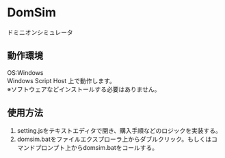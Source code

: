 # DomSim
ドミニオンシミュレータ

## 動作環境
OS:Windows  
Windows Script Host 上で動作します。  
※ソフトウェアなどインストールする必要はありません。

## 使用方法
1. setting.jsをテキストエディタで開き、購入手順などのロジックを実装する。
2. domsim.batをファイルエクスプローラ上からダブルクリック。もしくはコマンドプロンプト上からdomsim.batをコールする。
